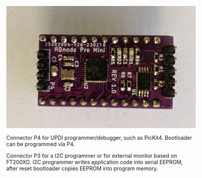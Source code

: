 ![Pro Mini](https://github.com/akouz/HBnode/blob/main/AVR64DD32/Hardware/HBnode-rev-1-0.jpg)

Connector P4 for UPDI programmer/debugger, such as PicKit4. Bootloader can be programmed via P4.

Connector P3 for a I2C programmer or for external monitor based on FT200XD. I2C programmer writes application code into serial EEPROM, after reset bootloader copies EEPROM into program memory.

